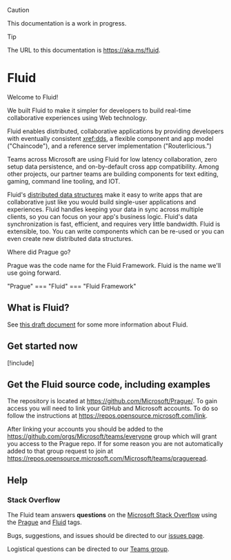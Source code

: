> [!CAUTION]
> This documentation is a work in progress.


> [!TIP]
> The URL to this documentation is <https://aka.ms/fluid>.


# Fluid

Welcome to Fluid!

We built Fluid to make it simpler for developers to build real-time collaborative experiences using Web technology.

Fluid enables distributed, collaborative applications by providing developers with eventually consistent <xref:dds>, a
flexible component and app model ("Chaincode"), and a reference server implementation ("Routerlicious.")

Teams across Microsoft are using Fluid for low latency collaboration, zero setup data persistence, and on-by-default
cross app compatibility. Among other projects, our partner teams are building components for text editing, gaming,
command line tooling, and IOT.

Fluid's [distributed data structures](xref:dds) make it easy to write apps that are collaborative just like you would build
single-user applications and experiences. Fluid handles keeping your data in sync across multiple clients, so you can
focus on your app's business logic. Fluid's data synchronization is fast, efficient, and requires very little
bandwidth. Fluid is extensible, too. You can write components which can be re-used or you can even create new
distributed data structures.


<div class="panel panel-primary">
  <div class="panel-heading">Where did Prague go?</div>
  <div class="panel-body">
    <p>Prague was the code name for the Fluid Framework. Fluid is the name we'll use going forward.</p>
    <p>"Prague" === "Fluid" === "Fluid Framework"</p>
  </div>
</div>


## What is Fluid?

See [this draft document](xref:what-is-fluid) for some more information about Fluid.


## Get started now

[!include[<yo yo yo>](./get-started/_yo-fluid-content.md)]


<a name="fluid-source" />

## Get the Fluid source code, including examples

The repository is located at <https://github.com/Microsoft/Prague/>. To gain access you will need to link your GitHub
and Microsoft accounts. To do so follow the instructions at <https://repos.opensource.microsoft.com/link>.

After linking your accounts you should be added to the <https://github.com/orgs/Microsoft/teams/everyone> group which
will grant you access to the Prague repo. If for some reason you are not automatically added to that group request to
join at <https://repos.opensource.microsoft.com/Microsoft/teams/pragueread>.


## Help

### Stack Overflow

The Fluid team answers **questions** on the [Microsoft Stack Overflow](https://stackoverflow.microsoft.com/) using
the [Prague](https://stackoverflow.microsoft.com/questions/tagged/prague) and
[Fluid](https://stackoverflow.microsoft.com/questions/tagged/fluid) tags.

Bugs, suggestions, and issues should be directed to our [issues page](https://github.com/Microsoft/Prague/issues).

Logistical questions can be directed to our [Teams group](https://teams.microsoft.com/l/team/19%3a10ccb94cae324ec2aabcd6b6322b1a25%40thread.skype/conversations?groupId=9ce27575-2f82-4689-abdb-bcff07e8063b&tenantId=72f988bf-86f1-41af-91ab-2d7cd011db47).
